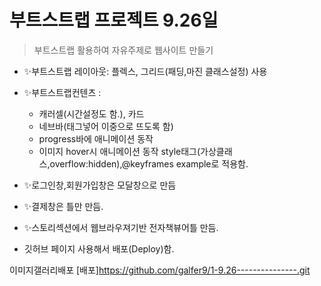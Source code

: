 # 부트스트랩 프로젝트 9.26일
 

> 부트스트랩 활용하여 자유주제로 웹사이트 만들기
+ ✨부트스트랩 레이아웃: 플렉스, 그리드(패딩,마진 클래스설정) 사용
+ ✨부트스트랩컨텐츠 :
    - 캐러셀(시간설정도 함.), 카드
    - 네브바(태그넣어 이중으로 뜨도록 함)
    - progress바에 애니메이션 동작
    - 이미지 hover시 애니메이션 동작 style태그(가상클래스,overflow:hidden),@keyframes example로 적용함.
+ ✨로그인창,회원가입창은 모달창으로 만듬
+ ✨결제창은 틀만 만듬.
+ ✨스토리섹션에서 웹브라우져기반 전자책뷰어틀 만듬. 

+ 깃허브 페이지 사용해서 배포(Deploy)함.

이미지갤러리배포
[배포]https://github.com/galfer9/1-9.26---------------.git
